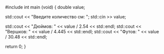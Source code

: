 #include <iostream>
int main (void)
{
  double value;
 
  std::cout << "Введите количество см: ";
  std::cin >> value;
 
  std::cout << "Дюймов: " << value / 2.54 << std::endl;
  std::cout << "Вершков: " << value / 4.445 << std::endl;
  std::cout << "Футов: " << value / 30.48 << std::endl;
 
  return 0;
}
